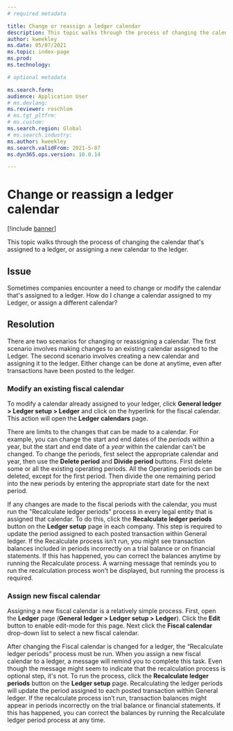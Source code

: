 ```yaml
---
# required metadata

title: Change or reassign a ledger calendar 
description: This topic walks through the process of changing the calendar that's assigned to a ledger, or assigning a new calendar to the ledger.  
author: kweekley
ms.date: 05/07/2021
ms.topic: index-page
ms.prod: 
ms.technology: 

# optional metadata

ms.search.form: 
audience: Application User
# ms.devlang: 
ms.reviewer: roschlom
# ms.tgt_pltfrm: 
# ms.custom: 
ms.search.region: Global 
# ms.search.industry: 
ms.author: kweekley
ms.search.validFrom: 2021-5-07
ms.dyn365.ops.version: 10.0.14

---
```


# Change or reassign a ledger calendar

[!include [banner](../includes/banner.md)]

This topic walks through the process of changing the calendar that's assigned to a ledger, or assigning a new calendar to the ledger. 

## Issue

Sometimes companies encounter a need to change or modify the calendar that's assigned to a ledger. How do I change a calendar assigned to my Ledger, or assign a different calendar?

## Resolution

There are two scenarios for changing or reassigning a calendar. The first scenario involves making changes to an existing calendar assigned to the Ledger. The second scenario involves creating a new calendar and assigning it to the ledger.  Either change can be done at anytime, even after transactions have been posted to the ledger. 

### Modify an existing fiscal calendar

To modify a calendar already assigned to your ledger, click **General ledger > Ledger setup > Ledger** and click on the hyperlink for the fiscal calendar. This action will open the **Ledger calendars** page. 

There are limits to the changes that can be made to a calendar. For example, you can change the start and end dates of the *periods* within a year, but the start and end date of a *year* within the calendar can't be changed.  To change the periods, first select the appropriate calendar and year, then use the **Delete period** and **Divide period** buttons.  First delete some or all the existing operating periods.  All the Operating periods can be deleted, except for the first period. Then divide the one remaining period into the new periods by entering the appropriate start date for the next period. 

If any changes are made to the fiscal periods with the calendar, you must run the "Recalculate ledger periods" process in every legal entity that is assigned that calendar. To do this, click the **Recalculate ledger periods** button on the **Ledger setup** page in each company. This step is required to update the period assigned to each posted transaction within General ledger. If the Recalculate process isn’t run, you might see transaction balances included in periods incorrectly on a trial balance or on financial statements. If this has happened, you can correct the balances anytime by running the Recalculate process. A warning message that reminds you to run the recalculation process won't be displayed, but running the process is required.

### Assign new fiscal calendar

Assigning a new fiscal calendar is a relatively simple process. First, open the **Ledger** page (**General ledger > Ledger setup > Ledger**).  Click the **Edit** button to enable edit-mode for this page. Next click the **Fiscal calendar** drop-down list to select a new fiscal calendar.

After changing the Fiscal calendar is changed for a ledger, the “Recalculate ledger periods” process must be run.  When you assign a new fiscal calendar to a ledger, a message will remind you to complete this task.  Even though the message might seem to indicate that the recalculation process is optional step, it's not.  To run the process, click the **Recalculate ledger periods** button on the **Ledger setup** page.  Recalculating the ledger periods will update the period assigned to each posted transaction within General ledger.  If the recalculate process isn’t run, transaction balances might appear in periods incorrectly on the trial balance or financial statements. If this has happened, you can correct the balances by running the Recalculate ledger period process at any time.

